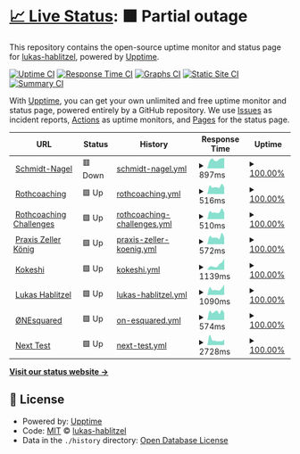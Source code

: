 # [📈 Live Status](https://lukas-hablitzel.github.io/upptime): <!--live status--> **🟧 Partial outage**

This repository contains the open-source uptime monitor and status page for [lukas-hablitzel](https://lukas-hablitzel.github.io/upptime), powered by [Upptime](https://github.com/upptime/upptime).

[![Uptime CI](https://github.com/koj-co/upptime/workflows/Uptime%20CI/badge.svg)](https://github.com/koj-co/upptime/actions?query=workflow%3A%22Uptime+CI%22)
[![Response Time CI](https://github.com/koj-co/upptime/workflows/Response%20Time%20CI/badge.svg)](https://github.com/koj-co/upptime/actions?query=workflow%3A%22Response+Time+CI%22)
[![Graphs CI](https://github.com/koj-co/upptime/workflows/Graphs%20CI/badge.svg)](https://github.com/koj-co/upptime/actions?query=workflow%3A%22Graphs+CI%22)
[![Static Site CI](https://github.com/koj-co/upptime/workflows/Static%20Site%20CI/badge.svg)](https://github.com/koj-co/upptime/actions?query=workflow%3A%22Static+Site+CI%22)
[![Summary CI](https://github.com/koj-co/upptime/workflows/Summary%20CI/badge.svg)](https://github.com/koj-co/upptime/actions?query=workflow%3A%22Summary+CI%22)

With [Upptime](https://upptime.js.org), you can get your own unlimited and free uptime monitor and status page, powered entirely by a GitHub repository. We use [Issues](https://github.com/lukas-hablitzel/upptime/issues) as incident reports, [Actions](https://github.com/lukas-hablitzel/upptime/actions) as uptime monitors, and [Pages](https://lukas-hablitzel.github.io/upptime) for the status page.

<!--start: status pages-->
<!-- This summary is generated by Upptime (https://github.com/upptime/upptime) -->
<!-- Do not edit this manually, your changes will be overwritten -->
<!-- prettier-ignore -->
| URL | Status | History | Response Time | Uptime |
| --- | ------ | ------- | ------------- | ------ |
| <img alt="" src="https://favicons.githubusercontent.com/schmidt-nagel.ch" height="13"> [Schmidt-Nagel](https://schmidt-nagel.ch) | 🟥 Down | [schmidt-nagel.yml](https://github.com/lukas-hablitzel/upptime/commits/master/history/schmidt-nagel.yml) | <details><summary><img alt="Response time graph" src="./graphs/schmidt-nagel/response-time-week.png" height="20"> 897ms</summary><br><a href="https://lukas-hablitzel.github.io/upptime/history/schmidt-nagel"><img alt="Response time 950" src="https://img.shields.io/endpoint?url=https%3A%2F%2Fraw.githubusercontent.com%2Flukas-hablitzel%2Fupptime%2Fmaster%2Fapi%2Fschmidt-nagel%2Fresponse-time.json"></a><br><a href="https://lukas-hablitzel.github.io/upptime/history/schmidt-nagel"><img alt="24-hour response time 858" src="https://img.shields.io/endpoint?url=https%3A%2F%2Fraw.githubusercontent.com%2Flukas-hablitzel%2Fupptime%2Fmaster%2Fapi%2Fschmidt-nagel%2Fresponse-time-day.json"></a><br><a href="https://lukas-hablitzel.github.io/upptime/history/schmidt-nagel"><img alt="7-day response time 897" src="https://img.shields.io/endpoint?url=https%3A%2F%2Fraw.githubusercontent.com%2Flukas-hablitzel%2Fupptime%2Fmaster%2Fapi%2Fschmidt-nagel%2Fresponse-time-week.json"></a><br><a href="https://lukas-hablitzel.github.io/upptime/history/schmidt-nagel"><img alt="30-day response time 927" src="https://img.shields.io/endpoint?url=https%3A%2F%2Fraw.githubusercontent.com%2Flukas-hablitzel%2Fupptime%2Fmaster%2Fapi%2Fschmidt-nagel%2Fresponse-time-month.json"></a><br><a href="https://lukas-hablitzel.github.io/upptime/history/schmidt-nagel"><img alt="1-year response time 950" src="https://img.shields.io/endpoint?url=https%3A%2F%2Fraw.githubusercontent.com%2Flukas-hablitzel%2Fupptime%2Fmaster%2Fapi%2Fschmidt-nagel%2Fresponse-time-year.json"></a></details> | <details><summary><a href="https://lukas-hablitzel.github.io/upptime/history/schmidt-nagel">100.00%</a></summary><a href="https://lukas-hablitzel.github.io/upptime/history/schmidt-nagel"><img alt="All-time uptime 100.00%" src="https://img.shields.io/endpoint?url=https%3A%2F%2Fraw.githubusercontent.com%2Flukas-hablitzel%2Fupptime%2Fmaster%2Fapi%2Fschmidt-nagel%2Fuptime.json"></a><br><a href="https://lukas-hablitzel.github.io/upptime/history/schmidt-nagel"><img alt="24-hour uptime 99.99%" src="https://img.shields.io/endpoint?url=https%3A%2F%2Fraw.githubusercontent.com%2Flukas-hablitzel%2Fupptime%2Fmaster%2Fapi%2Fschmidt-nagel%2Fuptime-day.json"></a><br><a href="https://lukas-hablitzel.github.io/upptime/history/schmidt-nagel"><img alt="7-day uptime 100.00%" src="https://img.shields.io/endpoint?url=https%3A%2F%2Fraw.githubusercontent.com%2Flukas-hablitzel%2Fupptime%2Fmaster%2Fapi%2Fschmidt-nagel%2Fuptime-week.json"></a><br><a href="https://lukas-hablitzel.github.io/upptime/history/schmidt-nagel"><img alt="30-day uptime 100.00%" src="https://img.shields.io/endpoint?url=https%3A%2F%2Fraw.githubusercontent.com%2Flukas-hablitzel%2Fupptime%2Fmaster%2Fapi%2Fschmidt-nagel%2Fuptime-month.json"></a><br><a href="https://lukas-hablitzel.github.io/upptime/history/schmidt-nagel"><img alt="1-year uptime 100.00%" src="https://img.shields.io/endpoint?url=https%3A%2F%2Fraw.githubusercontent.com%2Flukas-hablitzel%2Fupptime%2Fmaster%2Fapi%2Fschmidt-nagel%2Fuptime-year.json"></a></details>
| <img alt="" src="https://favicons.githubusercontent.com/rothcoaching.com" height="13"> [Rothcoaching](https://rothcoaching.com) | 🟩 Up | [rothcoaching.yml](https://github.com/lukas-hablitzel/upptime/commits/master/history/rothcoaching.yml) | <details><summary><img alt="Response time graph" src="./graphs/rothcoaching/response-time-week.png" height="20"> 516ms</summary><br><a href="https://lukas-hablitzel.github.io/upptime/history/rothcoaching"><img alt="Response time 636" src="https://img.shields.io/endpoint?url=https%3A%2F%2Fraw.githubusercontent.com%2Flukas-hablitzel%2Fupptime%2Fmaster%2Fapi%2Frothcoaching%2Fresponse-time.json"></a><br><a href="https://lukas-hablitzel.github.io/upptime/history/rothcoaching"><img alt="24-hour response time 462" src="https://img.shields.io/endpoint?url=https%3A%2F%2Fraw.githubusercontent.com%2Flukas-hablitzel%2Fupptime%2Fmaster%2Fapi%2Frothcoaching%2Fresponse-time-day.json"></a><br><a href="https://lukas-hablitzel.github.io/upptime/history/rothcoaching"><img alt="7-day response time 516" src="https://img.shields.io/endpoint?url=https%3A%2F%2Fraw.githubusercontent.com%2Flukas-hablitzel%2Fupptime%2Fmaster%2Fapi%2Frothcoaching%2Fresponse-time-week.json"></a><br><a href="https://lukas-hablitzel.github.io/upptime/history/rothcoaching"><img alt="30-day response time 605" src="https://img.shields.io/endpoint?url=https%3A%2F%2Fraw.githubusercontent.com%2Flukas-hablitzel%2Fupptime%2Fmaster%2Fapi%2Frothcoaching%2Fresponse-time-month.json"></a><br><a href="https://lukas-hablitzel.github.io/upptime/history/rothcoaching"><img alt="1-year response time 636" src="https://img.shields.io/endpoint?url=https%3A%2F%2Fraw.githubusercontent.com%2Flukas-hablitzel%2Fupptime%2Fmaster%2Fapi%2Frothcoaching%2Fresponse-time-year.json"></a></details> | <details><summary><a href="https://lukas-hablitzel.github.io/upptime/history/rothcoaching">100.00%</a></summary><a href="https://lukas-hablitzel.github.io/upptime/history/rothcoaching"><img alt="All-time uptime 99.85%" src="https://img.shields.io/endpoint?url=https%3A%2F%2Fraw.githubusercontent.com%2Flukas-hablitzel%2Fupptime%2Fmaster%2Fapi%2Frothcoaching%2Fuptime.json"></a><br><a href="https://lukas-hablitzel.github.io/upptime/history/rothcoaching"><img alt="24-hour uptime 100.00%" src="https://img.shields.io/endpoint?url=https%3A%2F%2Fraw.githubusercontent.com%2Flukas-hablitzel%2Fupptime%2Fmaster%2Fapi%2Frothcoaching%2Fuptime-day.json"></a><br><a href="https://lukas-hablitzel.github.io/upptime/history/rothcoaching"><img alt="7-day uptime 100.00%" src="https://img.shields.io/endpoint?url=https%3A%2F%2Fraw.githubusercontent.com%2Flukas-hablitzel%2Fupptime%2Fmaster%2Fapi%2Frothcoaching%2Fuptime-week.json"></a><br><a href="https://lukas-hablitzel.github.io/upptime/history/rothcoaching"><img alt="30-day uptime 99.89%" src="https://img.shields.io/endpoint?url=https%3A%2F%2Fraw.githubusercontent.com%2Flukas-hablitzel%2Fupptime%2Fmaster%2Fapi%2Frothcoaching%2Fuptime-month.json"></a><br><a href="https://lukas-hablitzel.github.io/upptime/history/rothcoaching"><img alt="1-year uptime 99.85%" src="https://img.shields.io/endpoint?url=https%3A%2F%2Fraw.githubusercontent.com%2Flukas-hablitzel%2Fupptime%2Fmaster%2Fapi%2Frothcoaching%2Fuptime-year.json"></a></details>
| <img alt="" src="https://favicons.githubusercontent.com/rothcoaching-challenges.com" height="13"> [Rothcoaching Challenges](https://rothcoaching-challenges.com/) | 🟩 Up | [rothcoaching-challenges.yml](https://github.com/lukas-hablitzel/upptime/commits/master/history/rothcoaching-challenges.yml) | <details><summary><img alt="Response time graph" src="./graphs/rothcoaching-challenges/response-time-week.png" height="20"> 510ms</summary><br><a href="https://lukas-hablitzel.github.io/upptime/history/rothcoaching-challenges"><img alt="Response time 653" src="https://img.shields.io/endpoint?url=https%3A%2F%2Fraw.githubusercontent.com%2Flukas-hablitzel%2Fupptime%2Fmaster%2Fapi%2Frothcoaching-challenges%2Fresponse-time.json"></a><br><a href="https://lukas-hablitzel.github.io/upptime/history/rothcoaching-challenges"><img alt="24-hour response time 449" src="https://img.shields.io/endpoint?url=https%3A%2F%2Fraw.githubusercontent.com%2Flukas-hablitzel%2Fupptime%2Fmaster%2Fapi%2Frothcoaching-challenges%2Fresponse-time-day.json"></a><br><a href="https://lukas-hablitzel.github.io/upptime/history/rothcoaching-challenges"><img alt="7-day response time 510" src="https://img.shields.io/endpoint?url=https%3A%2F%2Fraw.githubusercontent.com%2Flukas-hablitzel%2Fupptime%2Fmaster%2Fapi%2Frothcoaching-challenges%2Fresponse-time-week.json"></a><br><a href="https://lukas-hablitzel.github.io/upptime/history/rothcoaching-challenges"><img alt="30-day response time 610" src="https://img.shields.io/endpoint?url=https%3A%2F%2Fraw.githubusercontent.com%2Flukas-hablitzel%2Fupptime%2Fmaster%2Fapi%2Frothcoaching-challenges%2Fresponse-time-month.json"></a><br><a href="https://lukas-hablitzel.github.io/upptime/history/rothcoaching-challenges"><img alt="1-year response time 653" src="https://img.shields.io/endpoint?url=https%3A%2F%2Fraw.githubusercontent.com%2Flukas-hablitzel%2Fupptime%2Fmaster%2Fapi%2Frothcoaching-challenges%2Fresponse-time-year.json"></a></details> | <details><summary><a href="https://lukas-hablitzel.github.io/upptime/history/rothcoaching-challenges">100.00%</a></summary><a href="https://lukas-hablitzel.github.io/upptime/history/rothcoaching-challenges"><img alt="All-time uptime 99.95%" src="https://img.shields.io/endpoint?url=https%3A%2F%2Fraw.githubusercontent.com%2Flukas-hablitzel%2Fupptime%2Fmaster%2Fapi%2Frothcoaching-challenges%2Fuptime.json"></a><br><a href="https://lukas-hablitzel.github.io/upptime/history/rothcoaching-challenges"><img alt="24-hour uptime 100.00%" src="https://img.shields.io/endpoint?url=https%3A%2F%2Fraw.githubusercontent.com%2Flukas-hablitzel%2Fupptime%2Fmaster%2Fapi%2Frothcoaching-challenges%2Fuptime-day.json"></a><br><a href="https://lukas-hablitzel.github.io/upptime/history/rothcoaching-challenges"><img alt="7-day uptime 100.00%" src="https://img.shields.io/endpoint?url=https%3A%2F%2Fraw.githubusercontent.com%2Flukas-hablitzel%2Fupptime%2Fmaster%2Fapi%2Frothcoaching-challenges%2Fuptime-week.json"></a><br><a href="https://lukas-hablitzel.github.io/upptime/history/rothcoaching-challenges"><img alt="30-day uptime 99.94%" src="https://img.shields.io/endpoint?url=https%3A%2F%2Fraw.githubusercontent.com%2Flukas-hablitzel%2Fupptime%2Fmaster%2Fapi%2Frothcoaching-challenges%2Fuptime-month.json"></a><br><a href="https://lukas-hablitzel.github.io/upptime/history/rothcoaching-challenges"><img alt="1-year uptime 99.95%" src="https://img.shields.io/endpoint?url=https%3A%2F%2Fraw.githubusercontent.com%2Flukas-hablitzel%2Fupptime%2Fmaster%2Fapi%2Frothcoaching-challenges%2Fuptime-year.json"></a></details>
| <img alt="" src="https://favicons.githubusercontent.com/praxis-zeller-koenig.de" height="13"> [Praxis Zeller König](https://praxis-zeller-koenig.de) | 🟩 Up | [praxis-zeller-koenig.yml](https://github.com/lukas-hablitzel/upptime/commits/master/history/praxis-zeller-koenig.yml) | <details><summary><img alt="Response time graph" src="./graphs/praxis-zeller-koenig/response-time-week.png" height="20"> 572ms</summary><br><a href="https://lukas-hablitzel.github.io/upptime/history/praxis-zeller-koenig"><img alt="Response time 626" src="https://img.shields.io/endpoint?url=https%3A%2F%2Fraw.githubusercontent.com%2Flukas-hablitzel%2Fupptime%2Fmaster%2Fapi%2Fpraxis-zeller-koenig%2Fresponse-time.json"></a><br><a href="https://lukas-hablitzel.github.io/upptime/history/praxis-zeller-koenig"><img alt="24-hour response time 514" src="https://img.shields.io/endpoint?url=https%3A%2F%2Fraw.githubusercontent.com%2Flukas-hablitzel%2Fupptime%2Fmaster%2Fapi%2Fpraxis-zeller-koenig%2Fresponse-time-day.json"></a><br><a href="https://lukas-hablitzel.github.io/upptime/history/praxis-zeller-koenig"><img alt="7-day response time 572" src="https://img.shields.io/endpoint?url=https%3A%2F%2Fraw.githubusercontent.com%2Flukas-hablitzel%2Fupptime%2Fmaster%2Fapi%2Fpraxis-zeller-koenig%2Fresponse-time-week.json"></a><br><a href="https://lukas-hablitzel.github.io/upptime/history/praxis-zeller-koenig"><img alt="30-day response time 589" src="https://img.shields.io/endpoint?url=https%3A%2F%2Fraw.githubusercontent.com%2Flukas-hablitzel%2Fupptime%2Fmaster%2Fapi%2Fpraxis-zeller-koenig%2Fresponse-time-month.json"></a><br><a href="https://lukas-hablitzel.github.io/upptime/history/praxis-zeller-koenig"><img alt="1-year response time 626" src="https://img.shields.io/endpoint?url=https%3A%2F%2Fraw.githubusercontent.com%2Flukas-hablitzel%2Fupptime%2Fmaster%2Fapi%2Fpraxis-zeller-koenig%2Fresponse-time-year.json"></a></details> | <details><summary><a href="https://lukas-hablitzel.github.io/upptime/history/praxis-zeller-koenig">100.00%</a></summary><a href="https://lukas-hablitzel.github.io/upptime/history/praxis-zeller-koenig"><img alt="All-time uptime 99.95%" src="https://img.shields.io/endpoint?url=https%3A%2F%2Fraw.githubusercontent.com%2Flukas-hablitzel%2Fupptime%2Fmaster%2Fapi%2Fpraxis-zeller-koenig%2Fuptime.json"></a><br><a href="https://lukas-hablitzel.github.io/upptime/history/praxis-zeller-koenig"><img alt="24-hour uptime 100.00%" src="https://img.shields.io/endpoint?url=https%3A%2F%2Fraw.githubusercontent.com%2Flukas-hablitzel%2Fupptime%2Fmaster%2Fapi%2Fpraxis-zeller-koenig%2Fuptime-day.json"></a><br><a href="https://lukas-hablitzel.github.io/upptime/history/praxis-zeller-koenig"><img alt="7-day uptime 100.00%" src="https://img.shields.io/endpoint?url=https%3A%2F%2Fraw.githubusercontent.com%2Flukas-hablitzel%2Fupptime%2Fmaster%2Fapi%2Fpraxis-zeller-koenig%2Fuptime-week.json"></a><br><a href="https://lukas-hablitzel.github.io/upptime/history/praxis-zeller-koenig"><img alt="30-day uptime 99.95%" src="https://img.shields.io/endpoint?url=https%3A%2F%2Fraw.githubusercontent.com%2Flukas-hablitzel%2Fupptime%2Fmaster%2Fapi%2Fpraxis-zeller-koenig%2Fuptime-month.json"></a><br><a href="https://lukas-hablitzel.github.io/upptime/history/praxis-zeller-koenig"><img alt="1-year uptime 99.95%" src="https://img.shields.io/endpoint?url=https%3A%2F%2Fraw.githubusercontent.com%2Flukas-hablitzel%2Fupptime%2Fmaster%2Fapi%2Fpraxis-zeller-koenig%2Fuptime-year.json"></a></details>
| <img alt="" src="https://favicons.githubusercontent.com/kokeshi.ai" height="13"> [Kokeshi](https://kokeshi.ai) | 🟩 Up | [kokeshi.yml](https://github.com/lukas-hablitzel/upptime/commits/master/history/kokeshi.yml) | <details><summary><img alt="Response time graph" src="./graphs/kokeshi/response-time-week.png" height="20"> 1139ms</summary><br><a href="https://lukas-hablitzel.github.io/upptime/history/kokeshi"><img alt="Response time 844" src="https://img.shields.io/endpoint?url=https%3A%2F%2Fraw.githubusercontent.com%2Flukas-hablitzel%2Fupptime%2Fmaster%2Fapi%2Fkokeshi%2Fresponse-time.json"></a><br><a href="https://lukas-hablitzel.github.io/upptime/history/kokeshi"><img alt="24-hour response time 2462" src="https://img.shields.io/endpoint?url=https%3A%2F%2Fraw.githubusercontent.com%2Flukas-hablitzel%2Fupptime%2Fmaster%2Fapi%2Fkokeshi%2Fresponse-time-day.json"></a><br><a href="https://lukas-hablitzel.github.io/upptime/history/kokeshi"><img alt="7-day response time 1139" src="https://img.shields.io/endpoint?url=https%3A%2F%2Fraw.githubusercontent.com%2Flukas-hablitzel%2Fupptime%2Fmaster%2Fapi%2Fkokeshi%2Fresponse-time-week.json"></a><br><a href="https://lukas-hablitzel.github.io/upptime/history/kokeshi"><img alt="30-day response time 822" src="https://img.shields.io/endpoint?url=https%3A%2F%2Fraw.githubusercontent.com%2Flukas-hablitzel%2Fupptime%2Fmaster%2Fapi%2Fkokeshi%2Fresponse-time-month.json"></a><br><a href="https://lukas-hablitzel.github.io/upptime/history/kokeshi"><img alt="1-year response time 844" src="https://img.shields.io/endpoint?url=https%3A%2F%2Fraw.githubusercontent.com%2Flukas-hablitzel%2Fupptime%2Fmaster%2Fapi%2Fkokeshi%2Fresponse-time-year.json"></a></details> | <details><summary><a href="https://lukas-hablitzel.github.io/upptime/history/kokeshi">100.00%</a></summary><a href="https://lukas-hablitzel.github.io/upptime/history/kokeshi"><img alt="All-time uptime 99.96%" src="https://img.shields.io/endpoint?url=https%3A%2F%2Fraw.githubusercontent.com%2Flukas-hablitzel%2Fupptime%2Fmaster%2Fapi%2Fkokeshi%2Fuptime.json"></a><br><a href="https://lukas-hablitzel.github.io/upptime/history/kokeshi"><img alt="24-hour uptime 100.00%" src="https://img.shields.io/endpoint?url=https%3A%2F%2Fraw.githubusercontent.com%2Flukas-hablitzel%2Fupptime%2Fmaster%2Fapi%2Fkokeshi%2Fuptime-day.json"></a><br><a href="https://lukas-hablitzel.github.io/upptime/history/kokeshi"><img alt="7-day uptime 100.00%" src="https://img.shields.io/endpoint?url=https%3A%2F%2Fraw.githubusercontent.com%2Flukas-hablitzel%2Fupptime%2Fmaster%2Fapi%2Fkokeshi%2Fuptime-week.json"></a><br><a href="https://lukas-hablitzel.github.io/upptime/history/kokeshi"><img alt="30-day uptime 99.95%" src="https://img.shields.io/endpoint?url=https%3A%2F%2Fraw.githubusercontent.com%2Flukas-hablitzel%2Fupptime%2Fmaster%2Fapi%2Fkokeshi%2Fuptime-month.json"></a><br><a href="https://lukas-hablitzel.github.io/upptime/history/kokeshi"><img alt="1-year uptime 99.96%" src="https://img.shields.io/endpoint?url=https%3A%2F%2Fraw.githubusercontent.com%2Flukas-hablitzel%2Fupptime%2Fmaster%2Fapi%2Fkokeshi%2Fuptime-year.json"></a></details>
| <img alt="" src="https://favicons.githubusercontent.com/lukas-hablitzel.com" height="13"> [Lukas Hablitzel](https://lukas-hablitzel.com) | 🟩 Up | [lukas-hablitzel.yml](https://github.com/lukas-hablitzel/upptime/commits/master/history/lukas-hablitzel.yml) | <details><summary><img alt="Response time graph" src="./graphs/lukas-hablitzel/response-time-week.png" height="20"> 1090ms</summary><br><a href="https://lukas-hablitzel.github.io/upptime/history/lukas-hablitzel"><img alt="Response time 1026" src="https://img.shields.io/endpoint?url=https%3A%2F%2Fraw.githubusercontent.com%2Flukas-hablitzel%2Fupptime%2Fmaster%2Fapi%2Flukas-hablitzel%2Fresponse-time.json"></a><br><a href="https://lukas-hablitzel.github.io/upptime/history/lukas-hablitzel"><img alt="24-hour response time 1820" src="https://img.shields.io/endpoint?url=https%3A%2F%2Fraw.githubusercontent.com%2Flukas-hablitzel%2Fupptime%2Fmaster%2Fapi%2Flukas-hablitzel%2Fresponse-time-day.json"></a><br><a href="https://lukas-hablitzel.github.io/upptime/history/lukas-hablitzel"><img alt="7-day response time 1090" src="https://img.shields.io/endpoint?url=https%3A%2F%2Fraw.githubusercontent.com%2Flukas-hablitzel%2Fupptime%2Fmaster%2Fapi%2Flukas-hablitzel%2Fresponse-time-week.json"></a><br><a href="https://lukas-hablitzel.github.io/upptime/history/lukas-hablitzel"><img alt="30-day response time 1011" src="https://img.shields.io/endpoint?url=https%3A%2F%2Fraw.githubusercontent.com%2Flukas-hablitzel%2Fupptime%2Fmaster%2Fapi%2Flukas-hablitzel%2Fresponse-time-month.json"></a><br><a href="https://lukas-hablitzel.github.io/upptime/history/lukas-hablitzel"><img alt="1-year response time 1026" src="https://img.shields.io/endpoint?url=https%3A%2F%2Fraw.githubusercontent.com%2Flukas-hablitzel%2Fupptime%2Fmaster%2Fapi%2Flukas-hablitzel%2Fresponse-time-year.json"></a></details> | <details><summary><a href="https://lukas-hablitzel.github.io/upptime/history/lukas-hablitzel">100.00%</a></summary><a href="https://lukas-hablitzel.github.io/upptime/history/lukas-hablitzel"><img alt="All-time uptime 99.96%" src="https://img.shields.io/endpoint?url=https%3A%2F%2Fraw.githubusercontent.com%2Flukas-hablitzel%2Fupptime%2Fmaster%2Fapi%2Flukas-hablitzel%2Fuptime.json"></a><br><a href="https://lukas-hablitzel.github.io/upptime/history/lukas-hablitzel"><img alt="24-hour uptime 100.00%" src="https://img.shields.io/endpoint?url=https%3A%2F%2Fraw.githubusercontent.com%2Flukas-hablitzel%2Fupptime%2Fmaster%2Fapi%2Flukas-hablitzel%2Fuptime-day.json"></a><br><a href="https://lukas-hablitzel.github.io/upptime/history/lukas-hablitzel"><img alt="7-day uptime 100.00%" src="https://img.shields.io/endpoint?url=https%3A%2F%2Fraw.githubusercontent.com%2Flukas-hablitzel%2Fupptime%2Fmaster%2Fapi%2Flukas-hablitzel%2Fuptime-week.json"></a><br><a href="https://lukas-hablitzel.github.io/upptime/history/lukas-hablitzel"><img alt="30-day uptime 99.95%" src="https://img.shields.io/endpoint?url=https%3A%2F%2Fraw.githubusercontent.com%2Flukas-hablitzel%2Fupptime%2Fmaster%2Fapi%2Flukas-hablitzel%2Fuptime-month.json"></a><br><a href="https://lukas-hablitzel.github.io/upptime/history/lukas-hablitzel"><img alt="1-year uptime 99.96%" src="https://img.shields.io/endpoint?url=https%3A%2F%2Fraw.githubusercontent.com%2Flukas-hablitzel%2Fupptime%2Fmaster%2Fapi%2Flukas-hablitzel%2Fuptime-year.json"></a></details>
| <img alt="" src="https://favicons.githubusercontent.com/one-squared.com" height="13"> [ØNEsquared](https://one-squared.com) | 🟩 Up | [on-esquared.yml](https://github.com/lukas-hablitzel/upptime/commits/master/history/on-esquared.yml) | <details><summary><img alt="Response time graph" src="./graphs/on-esquared/response-time-week.png" height="20"> 574ms</summary><br><a href="https://lukas-hablitzel.github.io/upptime/history/on-esquared"><img alt="Response time 655" src="https://img.shields.io/endpoint?url=https%3A%2F%2Fraw.githubusercontent.com%2Flukas-hablitzel%2Fupptime%2Fmaster%2Fapi%2Fon-esquared%2Fresponse-time.json"></a><br><a href="https://lukas-hablitzel.github.io/upptime/history/on-esquared"><img alt="24-hour response time 496" src="https://img.shields.io/endpoint?url=https%3A%2F%2Fraw.githubusercontent.com%2Flukas-hablitzel%2Fupptime%2Fmaster%2Fapi%2Fon-esquared%2Fresponse-time-day.json"></a><br><a href="https://lukas-hablitzel.github.io/upptime/history/on-esquared"><img alt="7-day response time 574" src="https://img.shields.io/endpoint?url=https%3A%2F%2Fraw.githubusercontent.com%2Flukas-hablitzel%2Fupptime%2Fmaster%2Fapi%2Fon-esquared%2Fresponse-time-week.json"></a><br><a href="https://lukas-hablitzel.github.io/upptime/history/on-esquared"><img alt="30-day response time 625" src="https://img.shields.io/endpoint?url=https%3A%2F%2Fraw.githubusercontent.com%2Flukas-hablitzel%2Fupptime%2Fmaster%2Fapi%2Fon-esquared%2Fresponse-time-month.json"></a><br><a href="https://lukas-hablitzel.github.io/upptime/history/on-esquared"><img alt="1-year response time 655" src="https://img.shields.io/endpoint?url=https%3A%2F%2Fraw.githubusercontent.com%2Flukas-hablitzel%2Fupptime%2Fmaster%2Fapi%2Fon-esquared%2Fresponse-time-year.json"></a></details> | <details><summary><a href="https://lukas-hablitzel.github.io/upptime/history/on-esquared">100.00%</a></summary><a href="https://lukas-hablitzel.github.io/upptime/history/on-esquared"><img alt="All-time uptime 99.96%" src="https://img.shields.io/endpoint?url=https%3A%2F%2Fraw.githubusercontent.com%2Flukas-hablitzel%2Fupptime%2Fmaster%2Fapi%2Fon-esquared%2Fuptime.json"></a><br><a href="https://lukas-hablitzel.github.io/upptime/history/on-esquared"><img alt="24-hour uptime 100.00%" src="https://img.shields.io/endpoint?url=https%3A%2F%2Fraw.githubusercontent.com%2Flukas-hablitzel%2Fupptime%2Fmaster%2Fapi%2Fon-esquared%2Fuptime-day.json"></a><br><a href="https://lukas-hablitzel.github.io/upptime/history/on-esquared"><img alt="7-day uptime 100.00%" src="https://img.shields.io/endpoint?url=https%3A%2F%2Fraw.githubusercontent.com%2Flukas-hablitzel%2Fupptime%2Fmaster%2Fapi%2Fon-esquared%2Fuptime-week.json"></a><br><a href="https://lukas-hablitzel.github.io/upptime/history/on-esquared"><img alt="30-day uptime 99.95%" src="https://img.shields.io/endpoint?url=https%3A%2F%2Fraw.githubusercontent.com%2Flukas-hablitzel%2Fupptime%2Fmaster%2Fapi%2Fon-esquared%2Fuptime-month.json"></a><br><a href="https://lukas-hablitzel.github.io/upptime/history/on-esquared"><img alt="1-year uptime 99.96%" src="https://img.shields.io/endpoint?url=https%3A%2F%2Fraw.githubusercontent.com%2Flukas-hablitzel%2Fupptime%2Fmaster%2Fapi%2Fon-esquared%2Fuptime-year.json"></a></details>
| <img alt="" src="https://favicons.githubusercontent.com/test4.one-squared.com" height="13"> [Next Test](https://test4.one-squared.com) | 🟩 Up | [next-test.yml](https://github.com/lukas-hablitzel/upptime/commits/master/history/next-test.yml) | <details><summary><img alt="Response time graph" src="./graphs/next-test/response-time-week.png" height="20"> 2728ms</summary><br><a href="https://lukas-hablitzel.github.io/upptime/history/next-test"><img alt="Response time 2198" src="https://img.shields.io/endpoint?url=https%3A%2F%2Fraw.githubusercontent.com%2Flukas-hablitzel%2Fupptime%2Fmaster%2Fapi%2Fnext-test%2Fresponse-time.json"></a><br><a href="https://lukas-hablitzel.github.io/upptime/history/next-test"><img alt="24-hour response time 2868" src="https://img.shields.io/endpoint?url=https%3A%2F%2Fraw.githubusercontent.com%2Flukas-hablitzel%2Fupptime%2Fmaster%2Fapi%2Fnext-test%2Fresponse-time-day.json"></a><br><a href="https://lukas-hablitzel.github.io/upptime/history/next-test"><img alt="7-day response time 2728" src="https://img.shields.io/endpoint?url=https%3A%2F%2Fraw.githubusercontent.com%2Flukas-hablitzel%2Fupptime%2Fmaster%2Fapi%2Fnext-test%2Fresponse-time-week.json"></a><br><a href="https://lukas-hablitzel.github.io/upptime/history/next-test"><img alt="30-day response time 2229" src="https://img.shields.io/endpoint?url=https%3A%2F%2Fraw.githubusercontent.com%2Flukas-hablitzel%2Fupptime%2Fmaster%2Fapi%2Fnext-test%2Fresponse-time-month.json"></a><br><a href="https://lukas-hablitzel.github.io/upptime/history/next-test"><img alt="1-year response time 2198" src="https://img.shields.io/endpoint?url=https%3A%2F%2Fraw.githubusercontent.com%2Flukas-hablitzel%2Fupptime%2Fmaster%2Fapi%2Fnext-test%2Fresponse-time-year.json"></a></details> | <details><summary><a href="https://lukas-hablitzel.github.io/upptime/history/next-test">100.00%</a></summary><a href="https://lukas-hablitzel.github.io/upptime/history/next-test"><img alt="All-time uptime 99.96%" src="https://img.shields.io/endpoint?url=https%3A%2F%2Fraw.githubusercontent.com%2Flukas-hablitzel%2Fupptime%2Fmaster%2Fapi%2Fnext-test%2Fuptime.json"></a><br><a href="https://lukas-hablitzel.github.io/upptime/history/next-test"><img alt="24-hour uptime 100.00%" src="https://img.shields.io/endpoint?url=https%3A%2F%2Fraw.githubusercontent.com%2Flukas-hablitzel%2Fupptime%2Fmaster%2Fapi%2Fnext-test%2Fuptime-day.json"></a><br><a href="https://lukas-hablitzel.github.io/upptime/history/next-test"><img alt="7-day uptime 100.00%" src="https://img.shields.io/endpoint?url=https%3A%2F%2Fraw.githubusercontent.com%2Flukas-hablitzel%2Fupptime%2Fmaster%2Fapi%2Fnext-test%2Fuptime-week.json"></a><br><a href="https://lukas-hablitzel.github.io/upptime/history/next-test"><img alt="30-day uptime 99.95%" src="https://img.shields.io/endpoint?url=https%3A%2F%2Fraw.githubusercontent.com%2Flukas-hablitzel%2Fupptime%2Fmaster%2Fapi%2Fnext-test%2Fuptime-month.json"></a><br><a href="https://lukas-hablitzel.github.io/upptime/history/next-test"><img alt="1-year uptime 99.96%" src="https://img.shields.io/endpoint?url=https%3A%2F%2Fraw.githubusercontent.com%2Flukas-hablitzel%2Fupptime%2Fmaster%2Fapi%2Fnext-test%2Fuptime-year.json"></a></details>

<!--end: status pages-->

[**Visit our status website →**](https://lukas-hablitzel.github.io/upptime)

## 📄 License

- Powered by: [Upptime](https://github.com/upptime/upptime)
- Code: [MIT](./LICENSE) © [lukas-hablitzel](https://lukas-hablitzel.github.io/upptime)
- Data in the `./history` directory: [Open Database License](https://opendatacommons.org/licenses/odbl/1-0/)
